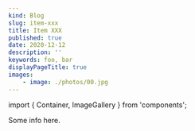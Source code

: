 ```yaml
---
kind: Blog
slug: item-xxx
title: Item XXX
published: true
date: 2020-12-12
description: ''
keywords: foo, bar
displayPageTitle: true
images:
    - image: ./photos/00.jpg
---
```


import { Container, ImageGallery } from 'components';

<Container>

Some info here.

<ImageGallery
    images={props.pageContext.frontmatter.images}
    marginTop="3rem"
    marginBottom="3rem"
/>

</Container>
